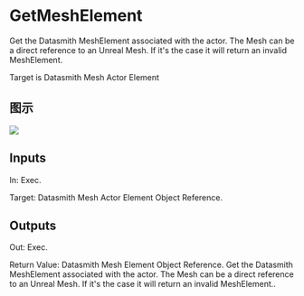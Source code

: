 # GetMeshElement

Get the Datasmith MeshElement associated with the actor. The Mesh can be a direct reference to an Unreal Mesh. If it's the case it will return an invalid MeshElement.

Target is Datasmith Mesh Actor Element

## 图示

![]($-20221218-18372581.png)

## Inputs

In: Exec.

Target: Datasmith Mesh Actor Element Object Reference.  

## Outputs

Out: Exec.

Return Value: Datasmith Mesh Element Object Reference. Get the Datasmith MeshElement associated with the actor. The Mesh can be a direct reference to an Unreal Mesh. If it's the case it will return an invalid MeshElement..

